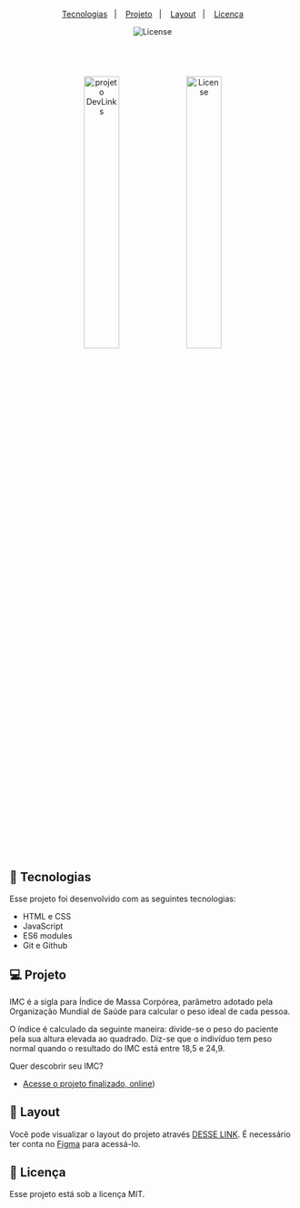 <p align="center">
  <a href="#-tecnologias">Tecnologias</a>&nbsp;&nbsp;&nbsp;|&nbsp;&nbsp;&nbsp;
  <a href="#-projeto">Projeto</a>&nbsp;&nbsp;&nbsp;|&nbsp;&nbsp;&nbsp;
  <a href="#-layout">Layout</a>&nbsp;&nbsp;&nbsp;|&nbsp;&nbsp;&nbsp;
  <a href="#memo-licença">Licença</a>
</p>

<p align="center">
  <img alt="License" src="https://img.shields.io/static/v1?label=license&message=MIT&color=49AA26&labelColor=000000">
</p>

#
<br>

<p align="center">
  <img alt="projeto DevLinks" src="https://user-images.githubusercontent.com/108701750/211665026-0da2519d-fd2f-4106-a1c0-fc88aedb2de7.png" width="35%">
  <img alt="License" src="https://user-images.githubusercontent.com/108701750/211665099-5c8d829a-bf3c-444b-81db-5048add69403.png" width="35%">
</p>


## 🚀 Tecnologias

Esse projeto foi desenvolvido com as seguintes tecnologias:

- HTML e CSS
- JavaScript
- ES6 modules
- Git e Github

## 💻 Projeto

IMC é a sigla para Índice de Massa Corpórea, parâmetro adotado pela Organização Mundial de Saúde para calcular o peso ideal de cada pessoa.

O índice é calculado da seguinte maneira: divide-se o peso do paciente pela sua altura elevada ao quadrado. Diz-se que o indivíduo tem peso normal quando o resultado do IMC está entre 18,5 e 24,9.

Quer descobrir seu IMC?

- [Acesse o projeto finalizado, online](https://imccalculecommodal.netlify.app/))

## 🔖 Layout

Você pode visualizar o layout do projeto através [DESSE LINK](#). É necessário ter conta no [Figma](https://figma.com) para acessá-lo.

## :memo: Licença

Esse projeto está sob a licença MIT.
